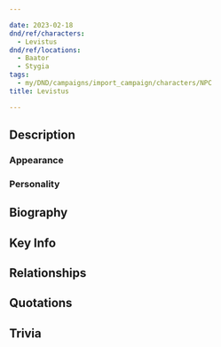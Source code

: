```yaml
---

date: 2023-02-18
dnd/ref/characters:
  - Levistus
dnd/ref/locations:
  - Baator
  - Stygia
tags:
  - my/DND/campaigns/import_campaign/characters/NPC
title: Levistus

---
```


## Description

### Appearance

### Personality

## Biography

## Key Info

## Relationships

## Quotations

## Trivia

